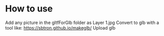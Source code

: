 # How to use
Add any picture in the gltfForGlb folder as Layer 1.jpg
Convert to glb with a tool like: https://sbtron.github.io/makeglb/
Upload glb
